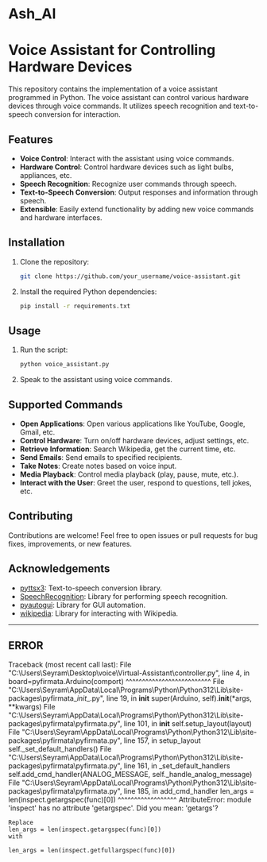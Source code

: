 # Ash_AI

# Voice Assistant for Controlling Hardware Devices

This repository contains the implementation of a voice assistant programmed in Python. The voice assistant can control various hardware devices through voice commands. It utilizes speech recognition and text-to-speech conversion for interaction.

## Features

- **Voice Control**: Interact with the assistant using voice commands.
- **Hardware Control**: Control hardware devices such as light bulbs, appliances, etc.
- **Speech Recognition**: Recognize user commands through speech.
- **Text-to-Speech Conversion**: Output responses and information through speech.
- **Extensible**: Easily extend functionality by adding new voice commands and hardware interfaces.

## Installation

1. Clone the repository:

   ```bash
   git clone https://github.com/your_username/voice-assistant.git
   ```

2. Install the required Python dependencies:

   ```bash
   pip install -r requirements.txt
   ```

## Usage

1. Run the script:

   ```bash
   python voice_assistant.py
   ```

2. Speak to the assistant using voice commands.

## Supported Commands

- **Open Applications**: Open various applications like YouTube, Google, Gmail, etc.
- **Control Hardware**: Turn on/off hardware devices, adjust settings, etc.
- **Retrieve Information**: Search Wikipedia, get the current time, etc.
- **Send Emails**: Send emails to specified recipients.
- **Take Notes**: Create notes based on voice input.
- **Media Playback**: Control media playback (play, pause, mute, etc.).
- **Interact with the User**: Greet the user, respond to questions, tell jokes, etc.

## Contributing

Contributions are welcome! Feel free to open issues or pull requests for bug fixes, improvements, or new features.


## Acknowledgements

- [pyttsx3](https://pypi.org/project/pyttsx3/): Text-to-speech conversion library.
- [SpeechRecognition](https://pypi.org/project/SpeechRecognition/): Library for performing speech recognition.
- [pyautogui](https://pypi.org/project/PyAutoGUI/): Library for GUI automation.
- [wikipedia](https://pypi.org/project/wikipedia/): Library for interacting with Wikipedia.

---


## ERROR
Traceback (most recent call last):
  File "C:\Users\Seyram\Desktop\voice\Virtual-Assistant\controller.py", line 4, in <module>
    board=pyfirmata.Arduino(comport)
          ^^^^^^^^^^^^^^^^^^^^^^^^^^
  File "C:\Users\Seyram\AppData\Local\Programs\Python\Python312\Lib\site-packages\pyfirmata\__init__.py", line 19, in __init__
    super(Arduino, self).__init__(*args, **kwargs)
  File "C:\Users\Seyram\AppData\Local\Programs\Python\Python312\Lib\site-packages\pyfirmata\pyfirmata.py", line 101, in __init__
    self.setup_layout(layout)
  File "C:\Users\Seyram\AppData\Local\Programs\Python\Python312\Lib\site-packages\pyfirmata\pyfirmata.py", line 157, in setup_layout
    self._set_default_handlers()
  File "C:\Users\Seyram\AppData\Local\Programs\Python\Python312\Lib\site-packages\pyfirmata\pyfirmata.py", line 161, in _set_default_handlers
    self.add_cmd_handler(ANALOG_MESSAGE, self._handle_analog_message)
  File "C:\Users\Seyram\AppData\Local\Programs\Python\Python312\Lib\site-packages\pyfirmata\pyfirmata.py", line 185, in add_cmd_handler
    len_args = len(inspect.getargspec(func)[0])
                   ^^^^^^^^^^^^^^^^^^
AttributeError: module 'inspect' has no attribute 'getargspec'. Did you mean: 'getargs'?


```
Replace
len_args = len(inspect.getargspec(func)[0])
with

len_args = len(inspect.getfullargspec(func)[0])
```